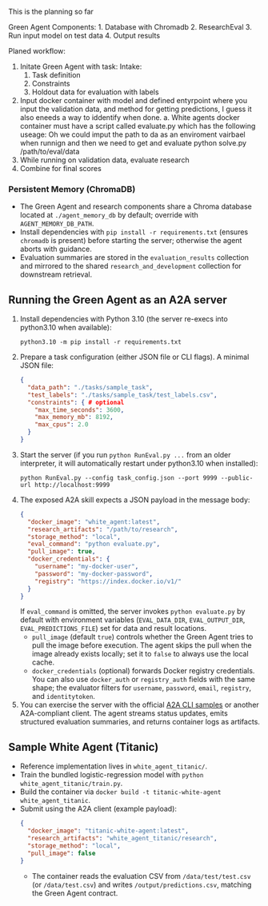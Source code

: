 This is the planning so far

Green Agent Components:
    1. Database with Chromadb
    2. ResearchEval
    3. Run input model on test data
    4. Output results 
    

Planed workflow:

1. Initate Green Agent with task:
    Intake:
    1. Task definition
    2. Constraints
    3. Holdout data for evaluation with labels
2. Input docker container with model and defined entyrpoint where you input the validation data, and method for getting predictions, I guess it also eneeds a way to iddentify when done. 
    a. White agents docker container must have a script called evaluate.py which has the following useage:
        Oh we could imput the path to da as an enviroment vairbael when runnign and then we need to get and evaluate 
        python solve.py /path/to/eval/data
3. While running on validation data, evaluate research
4. Combine for final scores

### Persistent Memory (ChromaDB)
- The Green Agent and research components share a Chroma database located at `./agent_memory_db` by default; override with `AGENT_MEMORY_DB_PATH`.
- Install dependencies with `pip install -r requirements.txt` (ensures `chromadb` is present) before starting the server; otherwise the agent aborts with guidance.
- Evaluation summaries are stored in the `evaluation_results` collection and mirrored to the shared `research_and_development` collection for downstream retrieval.

## Running the Green Agent as an A2A server

1. Install dependencies with Python 3.10 (the server re-execs into python3.10 when available):
   ```
   python3.10 -m pip install -r requirements.txt
   ```
2. Prepare a task configuration (either JSON file or CLI flags). A minimal JSON file:
   ```json
   {
     "data_path": "./tasks/sample_task",
     "test_labels": "./tasks/sample_task/test_labels.csv",
     "constraints": { # optional
       "max_time_seconds": 3600,
       "max_memory_mb": 8192,
       "max_cpus": 2.0
     }
   }
   ```
3. Start the server (if you run `python RunEval.py ...` from an older interpreter, it will automatically restart under python3.10 when installed):
   ```
   python RunEval.py --config task_config.json --port 9999 --public-url http://localhost:9999
   ```
4. The exposed A2A skill expects a JSON payload in the message body:
   ```json
   {
     "docker_image": "white_agent:latest",
     "research_artifacts": "/path/to/research",
     "storage_method": "local",
     "eval_command": "python evaluate.py",
     "pull_image": true,
     "docker_credentials": {
       "username": "my-docker-user",
       "password": "my-docker-password",
       "registry": "https://index.docker.io/v1/"
     }
   }
   ```
   If `eval_command` is omitted, the server invokes `python evaluate.py` by default with environment variables (`EVAL_DATA_DIR`, `EVAL_OUTPUT_DIR`, `EVAL_PREDICTIONS_FILE`) set for data and result locations.
   - `pull_image` (default `true`) controls whether the Green Agent tries to pull the image before execution. The agent skips the pull when the image already exists locally; set it to `false` to always use the local cache.
   - `docker_credentials` (optional) forwards Docker registry credentials. You can also use `docker_auth` or `registry_auth` fields with the same shape; the evaluator filters for `username`, `password`, `email`, `registry`, and `identitytoken`.
5. You can exercise the server with the official [A2A CLI samples](https://github.com/a2aproject/a2a-samples) or another A2A-compliant client. The agent streams status updates, emits structured evaluation summaries, and returns container logs as artifacts.

## Sample White Agent (Titanic)

- Reference implementation lives in `white_agent_titanic/`.
- Train the bundled logistic-regression model with `python white_agent_titanic/train.py`.
- Build the container via `docker build -t titanic-white-agent white_agent_titanic`.
- Submit using the A2A client (example payload):
  ```json
  {
    "docker_image": "titanic-white-agent:latest",
    "research_artifacts": "white_agent_titanic/research",
    "storage_method": "local",
    "pull_image": false
  }
  ```
  - The container reads the evaluation CSV from `/data/test/test.csv` (or `/data/test.csv`) and writes `/output/predictions.csv`, matching the Green Agent contract.
